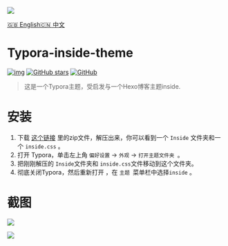![](https://cdn.jsdelivr.net/gh/FishionYu/Rayyu-sPic@master/img/transINSIDE_THEME.jpg)

[:uk: English](https://github.com/FishionYu/typora-inside-theme)[:cn: 中文](https://github.com/FishionYu/typora-inside-theme/blob/master/Readme2.md)

# Typora-inside-theme

[![img](https://camo.githubusercontent.com/7c4792033c4a6c59b3a6f22e3ef0a2cc4082c72b/68747470733a2f2f696d672e736869656c64732e696f2f62616467652f626c6f672d25343068616e72792d7265643f7374796c653d666c61742d737175617265)](https://blog.hanry.top/) [![GitHub stars](https://camo.githubusercontent.com/8758623e63ae1dee11c2000e4a58d02c0f099562/68747470733a2f2f696d672e736869656c64732e696f2f6769746875622f73746172732f46697368696f6e59752f7479706f72612d696e736964652d7468656d653f7374796c653d666c61742d737175617265)](https://camo.githubusercontent.com/8758623e63ae1dee11c2000e4a58d02c0f099562/68747470733a2f2f696d672e736869656c64732e696f2f6769746875622f73746172732f46697368696f6e59752f7479706f72612d696e736964652d7468656d653f7374796c653d666c61742d737175617265) [![GitHub](https://camo.githubusercontent.com/28a7d8442f19baa4b04c405d9d940df85fde33f4/68747470733a2f2f696d672e736869656c64732e696f2f6769746875622f6c6963656e73652f46697368696f6e59752f7479706f72612d696e736964652d7468656d653f7374796c653d666c61742d737175617265)](https://camo.githubusercontent.com/28a7d8442f19baa4b04c405d9d940df85fde33f4/68747470733a2f2f696d672e736869656c64732e696f2f6769746875622f6c6963656e73652f46697368696f6e59752f7479706f72612d696e736964652d7468656d653f7374796c653d666c61742d737175617265)

> 这是一个Typora主题，受启发与一个Hexo博客主题inside.

# 安装

1. 下载 [这个链接](https://github.com/FishionYu/typora-inside-theme/releases/latest) 里的zip文件，解压出来，你可以看到一个 `Inside` 文件夹和一个 `inside.css` 。
2. 打开 Typora，单击左上角 `偏好设置` → `外观` → `打开主题文件夹 `。
3. 把刚刚解压的 `Inside`文件夹和 `inside.css`文件移动到这个文件夹。
4. 彻底关闭Typora，然后重新打开 ，在 `主题 `菜单栏中选择`inside` 。

# 截图

![](https://cdn.jsdelivr.net/gh/FishionYu/Rayyu-sPic@master/img/transJJYTdA.png)

![](https://cdn.jsdelivr.net/gh/FishionYu/Rayyu-sPic@master/img/trans1aGQwy.png)

